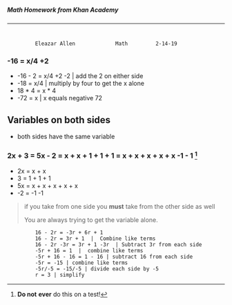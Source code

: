 ##### Math Homework from Khan Academy
---
#
             Eleazar Allen             Math         2-14-19
[^1]: **Do not** **ever** do this on a test!
### -16 = x/4 +2
- -16 - 2 = x/4 +2 -2 | add the 2 on either side
- -18 = x/4  | multiply by four to get the x alone
- 18 * 4 = x * 4 
- -72 = x | x equals negative 72

## Variables on both sides
- both sides have the same variable
### 2x + 3 = 5x - 2 = x + x + 1 + 1 + 1 = x + x + x + x + x -1 - 1 [^1] 
- 2x = x + x
- 3 = 1 + 1 + 1
- 5x = x + x + x + x + x
- -2 = -1 -1

>if you take from one side you **must** take from the other side as well
>
>You are always trying to get the variable alone.

             16 - 2r = -3r + 6r + 1
             16 - 2r = 3r + 1  |  Combine like terms
             16 - 2r -3r = 3r + 1 -3r  | Subtract 3r from each side
             -5r + 16 = 1  |  combine like terms
             -5r + 16 - 16 = 1 - 16 | subtract 16 from each side
             -5r = -15 | combine like terms
             -5r/-5 = -15/-5 | divide each side by -5
             r = 3 | simplify




